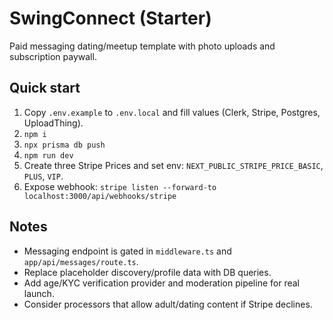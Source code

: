 # SwingConnect (Starter)

Paid messaging dating/meetup template with photo uploads and subscription paywall.

## Quick start
1) Copy `.env.example` to `.env.local` and fill values (Clerk, Stripe, Postgres, UploadThing).
2) `npm i`
3) `npx prisma db push`
4) `npm run dev`
5) Create three Stripe Prices and set env: `NEXT_PUBLIC_STRIPE_PRICE_BASIC`, `PLUS`, `VIP`.
6) Expose webhook: `stripe listen --forward-to localhost:3000/api/webhooks/stripe`

## Notes
- Messaging endpoint is gated in `middleware.ts` and `app/api/messages/route.ts`.
- Replace placeholder discovery/profile data with DB queries.
- Add age/KYC verification provider and moderation pipeline for real launch.
- Consider processors that allow adult/dating content if Stripe declines.
